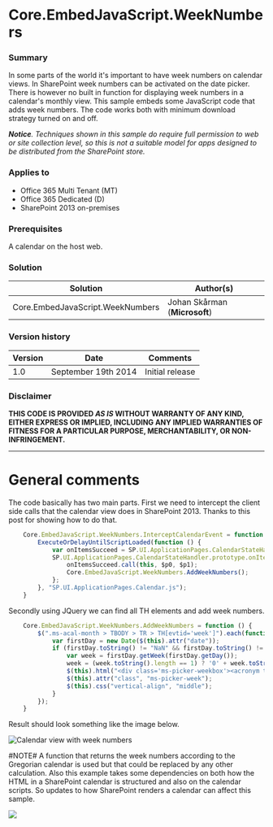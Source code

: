 # Core.EmbedJavaScript.WeekNumbers #

### Summary ###
In some parts of the world it's important to have week numbers on calendar views. In SharePoint week numbers can be 
activated on the date picker. There is however no built in function for displaying week numbers in a calendar's monthly view. 
This sample embeds some JavaScript code that adds week numbers. The code works both with minimum download strategy turned on and off.

***Notice**. Techniques shown in this sample do require full permission to web or site collection level, so this is not a suitable model for apps designed to be distributed from the SharePoint store.*

### Applies to ###
-  Office 365 Multi Tenant (MT)
-  Office 365 Dedicated (D)
-  SharePoint 2013 on-premises

### Prerequisites ###
A calendar on the host web.

### Solution ###
Solution | Author(s)
---------|----------
Core.EmbedJavaScript.WeekNumbers | Johan Skårman (**Microsoft**)

### Version history ###
Version  | Date | Comments
---------| -----| --------
1.0  | September 19th 2014 | Initial release

### Disclaimer ###
**THIS CODE IS PROVIDED *AS IS* WITHOUT WARRANTY OF ANY KIND, EITHER EXPRESS OR IMPLIED, INCLUDING ANY IMPLIED WARRANTIES OF FITNESS FOR A PARTICULAR PURPOSE, MERCHANTABILITY, OR NON-INFRINGEMENT.**


----------

# General comments #
The code basically has two main parts. First we need to intercept the client side calls that the calendar view does in SharePoint 2013. Thanks to this post for showing how to do that.

```JavaScript
    Core.EmbedJavaScript.WeekNumbers.InterceptCalendarEvent = function () {
        ExecuteOrDelayUntilScriptLoaded(function () {
            var onItemsSucceed = SP.UI.ApplicationPages.CalendarStateHandler.prototype.onItemsSucceed;
            SP.UI.ApplicationPages.CalendarStateHandler.prototype.onItemsSucceed = function ($p0, $p1) {
                onItemsSucceed.call(this, $p0, $p1);
                Core.EmbedJavaScript.WeekNumbers.AddWeekNumbers();
            };
        }, "SP.UI.ApplicationPages.Calendar.js");
    }
```

Secondly using JQuery we can find all TH elements and add week numbers.

```JavaScript
    Core.EmbedJavaScript.WeekNumbers.AddWeekNumbers = function () {
        $(".ms-acal-month > TBODY > TR > TH[evtid='week']").each(function () {
            var firstDay = new Date($(this).attr("date"));
            if (firstDay.toString() != "NaN" && firstDay.toString() != "Invalid Date") {
                var week = firstDay.getWeek(firstDay.getDay());
                week = (week.toString().length == 1) ? '0' + week.toString() : week.toString();
                $(this).html("<div class='ms-picker-weekbox'><acronym title='Week number " + week + "'>" + week + "</acronym></div>");
                $(this).attr("class", "ms-picker-week");
                $(this).css("vertical-align", "middle");
            }
        });
    }
```

Result should look something like the image below.

![Calendar view with week numbers](http://i.imgur.com/tJNFtYL.png)

#NOTE#
A function that returns the week numbers according to the Gregorian calendar is used but that could be replaced by any other calculation. Also this example takes some dependencies on both how the HTML in a SharePoint calendar is structured and also on the calendar scripts. So updates to how SharePoint renders a calendar can affect this sample.

<img src="https://telemetry.sharepointpnp.com/pnp/samples/Core.EmbedJavaScript.WeekNumbers" />
